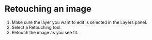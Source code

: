 # Retouching an image

1. Make sure the layer you want to edit is selected in the Layers panel.
2. Select a Retouching tool.
3. Retouch the image as you see fit.

